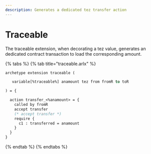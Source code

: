 ```yaml
---
description: Generates a dedicated tez transfer action
---
```


# Traceable

The traceable extension, when decorating a tez value, generates an dedicated contract transaction to load the corresponding amount.

{% tabs %}
{% tab title="traceable.arlx" %}
```ocaml
archetype extension traceable (

   variable[%traceable%] anamount tez from fromR to toR

) = {

  action transfer_<%anamount> = {
    called by fromR
    accept transfer
    (* accept transfer *)
    require {
      c1 : transferred = anamount
    }
  }
}
```
{% endtab %}
{% endtabs %}

